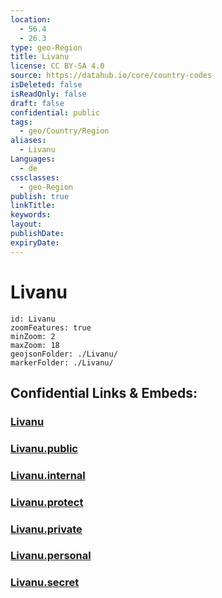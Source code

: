 ```yaml
---
location:
  - 56.4
  - 26.3
type: geo-Region
title: Livanu
license: CC BY-SA 4.0
source: https://datahub.io/core/country-codes
isDeleted: false
isReadOnly: false
draft: false
confidential: public
tags:
  - geo/Country/Region
aliases:
  - Livanu
Languages:
  - de
cssclasses:
  - geo-Region
publish: true
linkTitle:
keywords:
layout:
publishDate:
expiryDate:
---
```


# Livanu

```leaflet
id: Livanu
zoomFeatures: true 
minZoom: 2 
maxZoom: 18
geojsonFolder: ./Livanu/
markerFolder: ./Livanu/
```


## Confidential Links & Embeds: 

### [Livanu](/_Standards/Earth/Continent/Europe/Europe~North/Latvia/Counties/Livanu.md) 

### [Livanu.public](/_public/Earth/Continent/Europe/Europe~North/Latvia/Counties/Livanu.public.md) 

### [Livanu.internal](/_internal/Earth/Continent/Europe/Europe~North/Latvia/Counties/Livanu.internal.md) 

### [Livanu.protect](/_protect/Earth/Continent/Europe/Europe~North/Latvia/Counties/Livanu.protect.md) 

### [Livanu.private](/_private/Earth/Continent/Europe/Europe~North/Latvia/Counties/Livanu.private.md) 

### [Livanu.personal](/_personal/Earth/Continent/Europe/Europe~North/Latvia/Counties/Livanu.personal.md) 

### [Livanu.secret](/_secret/Earth/Continent/Europe/Europe~North/Latvia/Counties/Livanu.secret.md)

